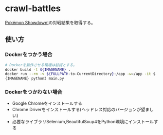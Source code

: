# crawl-battles

[Pokémon Showdown!](https://play.pokemonshowdown.com)の対戦結果を取得する。

## 使い方

### Dockerをつかう場合

```bash
# Dockerを動作させる環境は前提とする。
docker build -t ${IMAGENAME} .
docker run --rm -v ${FULLPATH-to-CurrentDirectory}:/app -w=/app -it $
{IMAGENAME} python3 main.py
```

### Dockerをつかわない場合

* Google Chromeをインストールする
* Chrome Driverをインストールする(ヘッドレス対応のバージョンが望ましい)
* 必要なライブラリSelenium,BeautifulSoup4をPython環境にインストールする